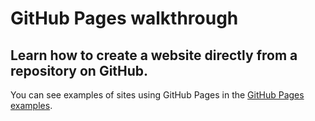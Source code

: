 # GitHub Pages walkthrough

Learn how to create a website directly from a repository on GitHub.
---

You can see examples of sites using GitHub Pages in the [GitHub Pages examples](https://github.com/collections/github-pages-examples).
